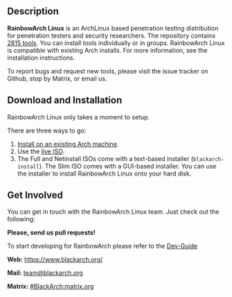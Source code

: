 ## Description

**RainbowArch Linux** is an ArchLinux based penetration testing distribution for
penetration testers and security researchers. The repository contains
[2815 tools](https://www.blackarch.org/tools.html). You can install tools
individually or in groups. RainbowArch Linux is compatible with existing Arch
installs. For more information, see the installation instructions.

To report bugs and request new tools, please visit the issue tracker on Github,
stop by Matrix, or email us.

## Download and Installation

RainbowArch Linux only takes a moment to setup.

There are three ways to go:

  1. [Install on an existing Arch machine](https://www.blackarch.org/downloads.html#install-repo).
  2. Use the [live ISO](https://blackarch.org/downloads.html).
  3. The Full and Netinstall ISOs come with a text-based installer
     (`blackarch-install`). The Slim ISO comes with a GUI-based installer.
     You can use the installer to install RainbowArch Linux onto your hard disk.

## Get Involved

You can get in touch with the RainbowArch Linux team. Just check out the following:

**Please, send us pull requests!**

To start developing for RainbowArch please refer to the [Dev-Guide](./docs/HOWTO-DEV.md)

**Web:** https://www.blackarch.org/

**Mail:** team@blackarch.org

**Matrix:** [#BlackArch:matrix.org](https://matrix.to/#/#BlackArch:matrix.org)
